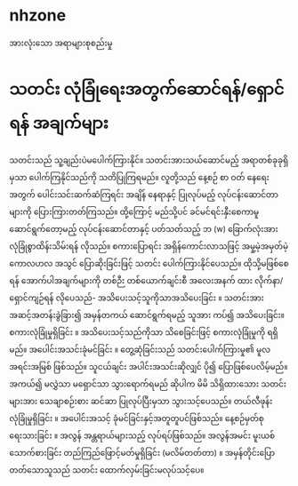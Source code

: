 # nhzone
အားလုံးသော အရာများစုစည်းမှု
# သတင်း လုံခြုံရေးအတွက်ဆောင်ရန်/ရှောင်ရန် အချက်များ
သတင်းသည် သူ့ချည်းပဲမပေါက်ကြားနိုင်။ သတင်းအားသယ်ဆောင်မည့် အရာတစ်ခုခုရှိမှသာ ပေါက်ကြနိုင်သည်ကို သတိပြုကြရမည်။ လူတို့သည် နေ့စဉ် စာ ဝတ် နေရေး အတွက် ပေါင်းသင်းဆက်ဆံကြရင်း အချိန် နေရာနှင့် ပြုလုပ်မည့် လုပ်ငန်းဆောင်တာများကို ပြေားကြားတတ်ကြသည်။ ထို့ကြောင့် မည်သို့ပင် ခင်မင်ရင်းနှီးစေကာမူ ဆောင်ရွက်တော့မည့် လုပ်ငန်းဆောင်တာနှင့် ပတ်သတ်သည့် ဘ (w) ခြောက်လုံးအား  လုံခြုံစွာထိန်းသိမ်းရန် လိုသည်။  စကားပြောရင်း အရှိန်ကောင်းလာသဖြင့် အမှု့မဲ့အမှတ်မဲ့ ကောလဟလ အသွင် ပြောဆိုးခြင်းဖြင့် သတင်း ပေါက်ကြားနိုင်ပေသည်။ ထိုသို့မဖြစ်စေရန် အောက်ပါအချက်များကို တစ်ဉီး တစ်ယောက်ချင်းစီ အလေးအနက် ထား လိုက်နာ/ရှောင်ကျဉ်ရန် လိုပေသည်-
အသိပေးသင့်သူကိုသာအသိပေးခြင်း ။ သတင်းအား အဆင့်အတန်းခွဲခြား၍  အမှန်တကယ် ဆောင်ရွက်ရမည့် သူအား ကပ်၍ အသိပေးခြင်း။
စကားလုံခြုံမှုရှိခြင်း ။ အသိပေးသင့်သည်ကိုသာ သိစေခြင်းဖြင့် စကားလုံခြုံမှုကို ရရှိမည်။
အပေါင်းအသင်းခုံမင်ခြင်း ။ တွေ့ဆုံခြင်းသည် သတင်းပေါက်ကြားမှု၏ မူလအရင်းအမြစ် ဖြစ်သည်။ သူငယ်ချင်း အပါင်းအသင်းဆိုလျှင် ပို၍ ပြောဖြစ်ပေလိမ့်မည်။ အကယ်၍ မလွှဲသာ မရှောင်သာ သွားရောက်ရမည် ဆိုပါက မိမိ သိရှိထားသေား သတင်းများအား သေချာစဉ်းစား ဆင်ဆာ ပြုလုပ်ပြီးမှသာ သွားသင့်ပေသည်။
တယ်လီဖုန်းလုံခြုံမှုရှိခြင်း ။ အပေါင်းအသင့် ခုံမင်ခြင်းနှင့်အတူတူပင်ဖြစ်သည်။
နေ့စဉ်မှတ်စုရေးသားခြင်း ။ အလွန် အန္တရာယ်များသည့် လုပ်ရပ်ဖြစ်သည်။
အလွန်အမင်း မူးယစ်သောက်စားခြင်း
တည်ကြည်ဖြောင့်မတ်မှုရှိခြင်း  (မလိမ်တတ်တာ) ။ အမှန်တိုင်းပြောတတ်သောသူသည် သတင်း ထောက်လှမ်းခြင်းမလုပ်သင့်ပေ။
